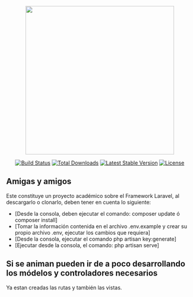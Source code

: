 <p align="center"><img src="https://res.cloudinary.com/dtfbvvkyp/image/upload/v1566331377/laravel-logolockup-cmyk-red.svg" width="400"></p>

<p align="center">
<a href="https://travis-ci.org/laravel/framework"><img src="https://travis-ci.org/laravel/framework.svg" alt="Build Status"></a>
<a href="https://packagist.org/packages/laravel/framework"><img src="https://poser.pugx.org/laravel/framework/d/total.svg" alt="Total Downloads"></a>
<a href="https://packagist.org/packages/laravel/framework"><img src="https://poser.pugx.org/laravel/framework/v/stable.svg" alt="Latest Stable Version"></a>
<a href="https://packagist.org/packages/laravel/framework"><img src="https://poser.pugx.org/laravel/framework/license.svg" alt="License"></a>
</p>

## Amigas y amigos

Este constituye un proyecto académico sobre el Framework Laravel, al descargarlo o clonarlo, deben tener en cuenta lo siguiente:
- [Desde la consola, deben ejecutar el comando: composer update ó composer install]
- [Tomar la información contenida en el archivo .env.example y crear su propio archivo .env, ejecutar los cambios que requiera]
- [Desde la consola, ejecutar el comando php artisan key:generate]
- [Ejecutar desde la consola, el comando: php artisan serve]

## Si se animan pueden ir de a poco desarrollando los módelos y controladores necesarios

Ya estan creadas las rutas y también las vistas.
